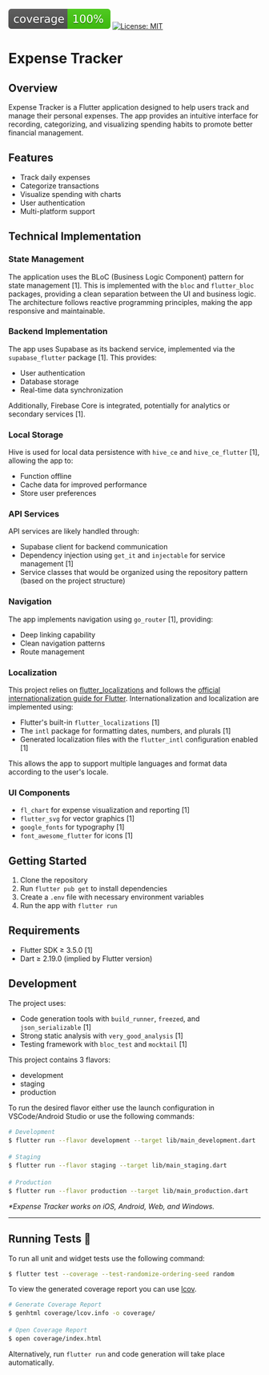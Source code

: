 
![coverage][coverage_badge]
[![License: MIT][license_badge]][license_link]

# Expense Tracker

## Overview
Expense Tracker is a Flutter application designed to help users track and manage their personal expenses. The app provides an intuitive interface for recording, categorizing, and visualizing spending habits to promote better financial management.

## Features
- Track daily expenses
- Categorize transactions
- Visualize spending with charts
- User authentication
- Multi-platform support

## Technical Implementation

### State Management
The application uses the BLoC (Business Logic Component) pattern for state management [1]. This is implemented with the `bloc` and `flutter_bloc` packages, providing a clean separation between the UI and business logic. The architecture follows reactive programming principles, making the app responsive and maintainable.

### Backend Implementation
The app uses Supabase as its backend service, implemented via the `supabase_flutter` package [1]. This provides:
- User authentication
- Database storage
- Real-time data synchronization

Additionally, Firebase Core is integrated, potentially for analytics or secondary services [1].

### Local Storage
Hive is used for local data persistence with `hive_ce` and `hive_ce_flutter` [1], allowing the app to:
- Function offline
- Cache data for improved performance
- Store user preferences

### API Services
API services are likely handled through:
- Supabase client for backend communication
- Dependency injection using `get_it` and `injectable` for service management [1]
- Service classes that would be organized using the repository pattern (based on the project structure)

### Navigation
The app implements navigation using `go_router` [1], providing:
- Deep linking capability
- Clean navigation patterns
- Route management

### Localization
This project relies on [flutter_localizations][flutter_localizations_link] and follows the [official internationalization guide for Flutter][internationalization_link].
Internationalization and localization are implemented using:
- Flutter's built-in `flutter_localizations` [1]
- The `intl` package for formatting dates, numbers, and plurals [1]
- Generated localization files with the `flutter_intl` configuration enabled [1]

This allows the app to support multiple languages and format data according to the user's locale.

### UI Components
- `fl_chart` for expense visualization and reporting [1]
- `flutter_svg` for vector graphics [1]
- `google_fonts` for typography [1]
- `font_awesome_flutter` for icons [1]

## Getting Started
1. Clone the repository
2. Run `flutter pub get` to install dependencies
3. Create a `.env` file with necessary environment variables
4. Run the app with `flutter run`

## Requirements
- Flutter SDK ≥ 3.5.0 [1]
- Dart ≥ 2.19.0 (implied by Flutter version)

## Development
The project uses:
- Code generation tools with `build_runner`, `freezed`, and `json_serializable` [1]
- Strong static analysis with `very_good_analysis` [1]
- Testing framework with `bloc_test` and `mocktail` [1]


This project contains 3 flavors:

- development
- staging
- production

To run the desired flavor either use the launch configuration in VSCode/Android Studio or use the following commands:

```sh
# Development
$ flutter run --flavor development --target lib/main_development.dart

# Staging
$ flutter run --flavor staging --target lib/main_staging.dart

# Production
$ flutter run --flavor production --target lib/main_production.dart
```

_\*Expense Tracker works on iOS, Android, Web, and Windows._

---

## Running Tests 🧪

To run all unit and widget tests use the following command:

```sh
$ flutter test --coverage --test-randomize-ordering-seed random
```

To view the generated coverage report you can use [lcov](https://github.com/linux-test-project/lcov).

```sh
# Generate Coverage Report
$ genhtml coverage/lcov.info -o coverage/

# Open Coverage Report
$ open coverage/index.html
```

Alternatively, run `flutter run` and code generation will take place automatically.

[coverage_badge]: coverage_badge.svg
[flutter_localizations_link]: https://api.flutter.dev/flutter/flutter_localizations/flutter_localizations-library.html
[internationalization_link]: https://flutter.dev/docs/development/accessibility-and-localization/internationalization
[license_badge]: https://img.shields.io/badge/license-MIT-blue.svg
[license_link]: https://opensource.org/licenses/MIT
[very_good_analysis_badge]: https://img.shields.io/badge/style-very_good_analysis-B22C89.svg
[very_good_analysis_link]: https://pub.dev/packages/very_good_analysis
[very_good_cli_link]: https://github.com/VeryGoodOpenSource/very_good_cli
